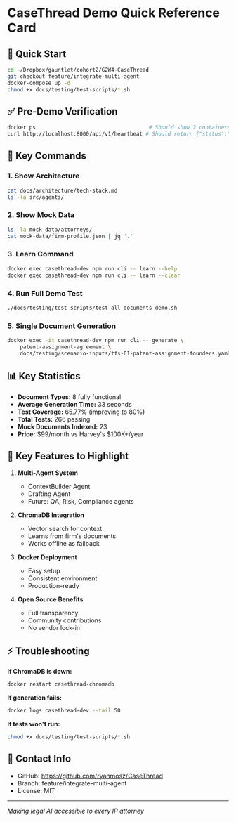 # CaseThread Demo Quick Reference Card

## 🚀 Quick Start
```bash
cd ~/Dropbox/gauntlet/cohort2/G2W4-CaseThread
git checkout feature/integrate-multi-agent
docker-compose up -d
chmod +x docs/testing/test-scripts/*.sh
```

## ✅ Pre-Demo Verification
```bash
docker ps                                    # Should show 2 containers
curl http://localhost:8000/api/v1/heartbeat # Should return {"status":"ok"}
```

## 📝 Key Commands

### 1. Show Architecture
```bash
cat docs/architecture/tech-stack.md
ls -la src/agents/
```

### 2. Show Mock Data
```bash
ls -la mock-data/attorneys/
cat mock-data/firm-profile.json | jq '.'
```

### 3. Learn Command
```bash
docker exec casethread-dev npm run cli -- learn --help
docker exec casethread-dev npm run cli -- learn --clear
```

### 4. Run Full Demo Test
```bash
./docs/testing/test-scripts/test-all-documents-demo.sh
```

### 5. Single Document Generation
```bash
docker exec -it casethread-dev npm run cli -- generate \
    patent-assignment-agreement \
    docs/testing/scenario-inputs/tfs-01-patent-assignment-founders.yaml
```

## 📊 Key Statistics

- **Document Types:** 8 fully functional
- **Average Generation Time:** 33 seconds
- **Test Coverage:** 65.77% (improving to 80%)
- **Total Tests:** 266 passing
- **Mock Documents Indexed:** 23
- **Price:** $99/month vs Harvey's $100K+/year

## 🎯 Key Features to Highlight

1. **Multi-Agent System**
   - ContextBuilder Agent
   - Drafting Agent
   - Future: QA, Risk, Compliance agents

2. **ChromaDB Integration**
   - Vector search for context
   - Learns from firm's documents
   - Works offline as fallback

3. **Docker Deployment**
   - Easy setup
   - Consistent environment
   - Production-ready

4. **Open Source Benefits**
   - Full transparency
   - Community contributions
   - No vendor lock-in

## ⚡ Troubleshooting

**If ChromaDB is down:**
```bash
docker restart casethread-chromadb
```

**If generation fails:**
```bash
docker logs casethread-dev --tail 50
```

**If tests won't run:**
```bash
chmod +x docs/testing/test-scripts/*.sh
```

## 📱 Contact Info

- GitHub: https://github.com/ryanmosz/CaseThread
- Branch: feature/integrate-multi-agent
- License: MIT

---
*Making legal AI accessible to every IP attorney* 